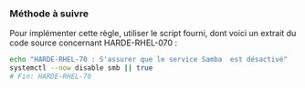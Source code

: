 
### Méthode à suivre

Pour implémenter cette règle, utiliser le script fourni, dont voici un extrait du code source concernant HARDE-RHEL-070 :

``` {.bash .numberLines}
echo "HARDE-RHEL-70 : S'assurer que le service Samba  est désactivé"
systemctl --now disable smb || true
# Fin: HARDE-RHEL-70
```


